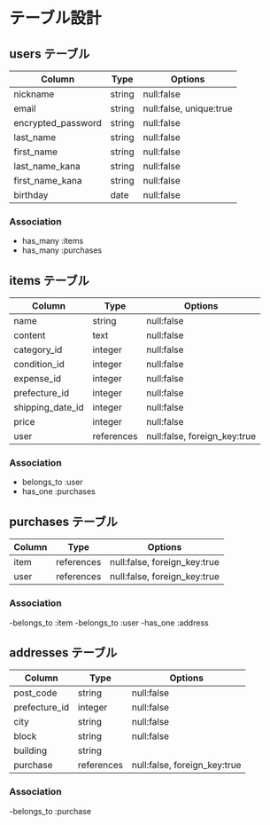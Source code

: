 # テーブル設計

## users テーブル

| Column             | Type   | Options                 |
| ------------------ | ------ | ----------------------- |
| nickname           | string | null:false              |
| email              | string | null:false, unique:true |
| encrypted_password | string | null:false              |
| last_name          | string | null:false              |
| first_name         | string | null:false              |
| last_name_kana     | string | null:false              |
| first_name_kana    | string | null:false              |
| birthday           | date   | null:false              |

### Association

- has_many :items
- has_many :purchases

## items テーブル

| Column           | Type       | Options                      |
| ---------------- | ---------- | ---------------------------- |
| name             | string     | null:false                   |
| content          | text       | null:false                   |
| category_id      | integer    | null:false                   |
| condition_id     | integer    | null:false                   |
| expense_id       | integer    | null:false                   |
| prefecture_id    | integer    | null:false                   |
| shipping_date_id | integer    | null:false                   |
| price            | integer    | null:false                   |
| user             | references | null:false, foreign_key:true |

### Association

- belongs_to :user
- has_one :purchases

## purchases テーブル

| Column | Type       | Options                      |
| ------ | ---------- | ---------------------------- |
| item   | references | null:false, foreign_key:true |
| user   | references | null:false, foreign_key:true |

### Association

-belongs_to :item
-belongs_to :user
-has_one :address

## addresses テーブル

| Column        | Type       | Options                      |
| ------------- | ---------- | ---------------------------- |
| post_code     | string     | null:false                   |
| prefecture_id | integer    | null:false                   |
| city          | string     | null:false                   |
| block         | string     | null:false                   |
| building      | string     |                              |
| purchase      | references | null:false, foreign_key:true |

### Association

-belongs_to :purchase
